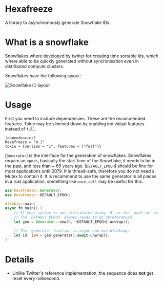# Hexafreeze
A library to asynchronously generate Snowflake IDs.

# What is a snowflake
Snowflakes where developed by twitter for creating time sortable ids, which where able to be quickly generated without syncronisation even in distributed compute clusters.

Snowflakes have the following layout:

![Snowflake ID layout](https://upload.wikimedia.org/wikipedia/commons/5/5a/Snowflake-identifier.png)

# Usage
First you need to include dependencies. These are the recommended features. Tokio may be slimmed down by enabling individual features instead of `full`.
```ignore
[dependencies]
hexafreeze = "0.1"
tokio = {version = "1", features = ["full"]}
```

[`Generator`] is the interface for the generation of snowflakes.
Snowflakes require an `epoch`, basically the start time of the Snowflake, it needs to be in the past, and less than ~ 69 years ago. [`DEFAULT_EPOCH`] should be fine for most applications until 2079.
It is thread-safe, therefore you do not need a Mutex to contain it.
It is recommend to use the same generator in all places in a rust application, something like `once_cell` may be useful for this.
```rust
use hexafreeze::Generator;
use hexafreeze::DEFAULT_EPOCH;

#[tokio::main]
async fn main() {
    // If your system is not distributed using `0` as the `node_id` is perfectly fine.
    // The `DEFAULT_EPOCH` always needs to be dereferenced.
    let gen = Generator::new(0, *DEFAULT_EPOCH).unwrap();

    // The `generate` function is async and non-blocking.
    let id: i64 = gen.generate().await.unwrap();
}
```

# Details
* Unlike Twitter's reference implementation, the sequence does **not** get reset every millisecond.